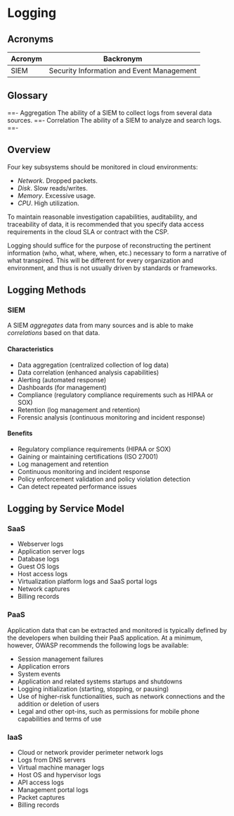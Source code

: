 # Logging

## Acronyms

| Acronym | Backronym |
| - | - |
| SIEM | Security Information and Event Management |

## Glossary

==- Aggregation
The ability of a SIEM to collect logs from several data sources.
==- Correlation
The ability of a SIEM to analyze and search logs.
==-

## Overview

Four key subsystems should be monitored in cloud environments:

- *Network*. Dropped packets.
- *Disk*. Slow reads/writes.
- *Memory*. Excessive usage.
- *CPU*. High utilization.

To maintain reasonable investigation capabilities, auditability, and traceability of data, it is recommended that you specify data access requirements in the cloud SLA or contract with the CSP.

Logging should suffice for the purpose of reconstructing the pertinent information (who, what, where, when, etc.) necessary to form a narrative of what transpired. This will be different for every organization and environment, and thus is not usually driven by standards or frameworks.

## Logging Methods

### SIEM

A SIEM *aggregates* data from many sources and is able to make *correlations* based on that data.

#### Characteristics

- Data aggregation (centralized collection of log data)
- Data correlation (enhanced analysis capabilities)
- Alerting (automated response)
- Dashboards (for management)
- Compliance (regulatory compliance requirements such as HIPAA or SOX)
- Retention (log management and retention)
- Forensic analysis (continuous monitoring and incident response)

#### Benefits

- Regulatory compliance requirements (HIPAA or SOX)
- Gaining or maintaining certifications (ISO 27001)
- Log management and retention
- Continuous monitoring and incident response
- Policy enforcement validation and policy violation detection
- Can detect repeated performance issues

## Logging by Service Model

### SaaS

- Webserver logs
- Application server logs
- Database logs
- Guest OS logs
- Host access logs
- Virtualization platform logs and SaaS portal logs
- Network captures
- Billing records

### PaaS

Application data that can be extracted and monitored is typically defined by the developers when building their PaaS application. At a minimum, however, OWASP recommends the following logs be available:

- Session management failures
- Application errors
- System events
- Application and related systems startups and shutdowns
- Logging initialization (starting, stopping, or pausing)
- Use of higher-risk functionalities, such as network connections and the addition or deletion of users
- Legal and other opt-ins, such as permissions for mobile phone capabilities and terms of use

### IaaS

- Cloud or network provider perimeter network logs
- Logs from DNS servers
- Virtual machine manager logs
- Host OS and hypervisor logs
- API access logs
- Management portal logs
- Packet captures
- Billing records
